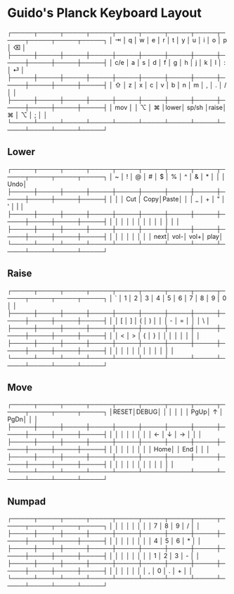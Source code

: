 # Guido's Planck Keyboard Layout

┌─────┬─────┬─────┬─────┬─────┬─────┬─────┬─────┬─────┬─────┬─────┬─────┐
│  ⇥  │  q  │  w  │  e  │  r  │  t  │  y  │  u  │  i  │  o  │  p  │  ⌫  │
├─────┼─────┼─────┼─────┼─────┼─────┼─────┼─────┼─────┼─────┼─────┼─────┤
│ c/e │  a  │  s  │  d  │  f  │  g  │  h  │  j  │  k  │  l  │  :  │  ⏎  │
├─────┼─────┼─────┼─────┼─────┼─────┼─────┼─────┼─────┼─────┼─────┼─────┤
│  ⇧  │  z  │  x  │  c  │  v  │  b  │  n  │  m  │  ,  │  .  │  /  │     │
├─────┼─────┼─────┼─────┼─────┼─────┼─────┼─────┼─────┼─────┼─────┼─────┤
│ mov │     │  ⌥  │  ⌘  │lower│   sp/sh   │raise│  ⌘  │  ⌥  │  ;  │     │
└─────┴─────┴─────┴─────┴─────┴─────┴─────┴─────┴─────┴─────┴─────┴─────┘

## Lower
┌─────┬─────┬─────┬─────┬─────┬─────┬─────┬─────┬─────┬─────┬─────┬─────┐
│  ~  │  !  │  @  │  #  │  $  │  %  │  ^  │  &  │  *  │     │     │ Undo│
├─────┼─────┼─────┼─────┼─────┼─────┼─────┼─────┼─────┼─────┼─────┼─────┤
│     │     │ Cut │ Copy│Paste│     │     │  _  │  +  │  "  │  '  │  |  │
├─────┼─────┼─────┼─────┼─────┼─────┼─────┼─────┼─────┼─────┼─────┼─────┤
│     │     │     │     │     │     │     │     │     │     │     │     │
├─────┼─────┼─────┼─────┼─────┼─────┼─────┼─────┼─────┼─────┼─────┼─────┤
│     │     │     │     │     │           │     │ next│ vol-│ vol+│ play│
└─────┴─────┴─────┴─────┴─────┴─────┴─────┴─────┴─────┴─────┴─────┴─────┘

## Raise
┌─────┬─────┬─────┬─────┬─────┬─────┬─────┬─────┬─────┬─────┬─────┬─────┐
│  `  │  1  │  2  │  3  │  4  │  5  │  6  │  7  │  8  │  9  │  0  │     │
├─────┼─────┼─────┼─────┼─────┼─────┼─────┼─────┼─────┼─────┼─────┼─────┤
│     │  [  │  ]  │  (  │  )  │     │     │  -  │  =  │     │     │  \  │
├─────┼─────┼─────┼─────┼─────┼─────┼─────┼─────┼─────┼─────┼─────┼─────┤
│     │  <  │  >  │  {  │  }  │     │     │     │     │     │     │     │
├─────┼─────┼─────┼─────┼─────┼─────┼─────┼─────┼─────┼─────┼─────┼─────┤
│     │     │     │     │     │           │     │     │     │     │     │
└─────┴─────┴─────┴─────┴─────┴─────┴─────┴─────┴─────┴─────┴─────┴─────┘

## Move
┌─────┬─────┬─────┬─────┬─────┬─────┬─────┬─────┬─────┬─────┬─────┬─────┐
│RESET│DEBUG│     │     │     │     │     │ PgUp│  ↑  │ PgDn│     │     │
├─────┼─────┼─────┼─────┼─────┼─────┼─────┼─────┼─────┼─────┼─────┼─────┤
│     │     │     │     │     │     │     │  ←  │  ↓  │  →  │     │     │
├─────┼─────┼─────┼─────┼─────┼─────┼─────┼─────┼─────┼─────┼─────┼─────┤
│     │     │     │     │     │     │     │ Home│     │ End │     │     │
├─────┼─────┼─────┼─────┼─────┼─────┼─────┼─────┼─────┼─────┼─────┼─────┤
│     │     │     │     │     │           │     │     │     │     │     │
└─────┴─────┴─────┴─────┴─────┴─────┴─────┴─────┴─────┴─────┴─────┴─────┘

## Numpad
┌─────┬─────┬─────┬─────┬─────┬─────┬─────┬─────┬─────┬─────┬─────┬─────┐
│     │     │     │     │     │     │     │  7  │  8  │  9  │  /  │     │
├─────┼─────┼─────┼─────┼─────┼─────┼─────┼─────┼─────┼─────┼─────┼─────┤
│     │     │     │     │     │     │     │  4  │  5  │  6  │  *  │     │
├─────┼─────┼─────┼─────┼─────┼─────┼─────┼─────┼─────┼─────┼─────┼─────┤
│     │     │     │     │     │     │     │  1  │  2  │  3  │  -  │     │
├─────┼─────┼─────┼─────┼─────┼─────┼─────┼─────┼─────┼─────┼─────┼─────┤
│     │     │     │     │     │           │  ,  │  0  │  .  │  +  │     │
└─────┴─────┴─────┴─────┴─────┴─────┴─────┴─────┴─────┴─────┴─────┴─────┘

